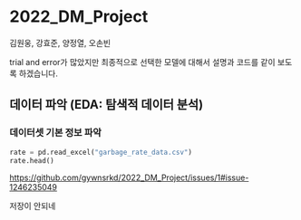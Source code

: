 # 2022_DM_Project
김원웅, 강효준, 양정열, 오손빈

trial and error가 많았지만 최종적으로 선택한 모델에 대해서 설명과 코드를 같이 보도록 하겠습니다. 

##  데이터 파악 (EDA: 탐색적 데이터 분석)
### 데이터셋 기본 정보 파악 
```python
rate = pd.read_excel("garbage_rate_data.csv")
rate.head()
```
https://github.com/gywnsrkd/2022_DM_Project/issues/1#issue-1246235049 
 
저장이 안되네 